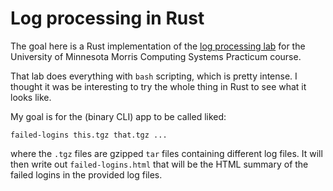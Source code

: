 # Log processing in Rust

The goal here is a Rust implementation of the 
[log processing lab](https://github.com/UMM-CSci-Systems/Log-processing)
for the University of Minnesota Morris Computing Systems Practicum
course.

That lab does everything with `bash` scripting, which is pretty intense.
I thought it was be interesting to try the whole thing in Rust to see
what it looks like.

My goal is for the (binary CLI) app to be called liked:

```text
failed-logins this.tgz that.tgz ...
```

where the `.tgz` files are gzipped `tar` files containing different
log files. It will then write out `failed-logins.html` that will be the
HTML summary of the failed logins in the provided log files.
